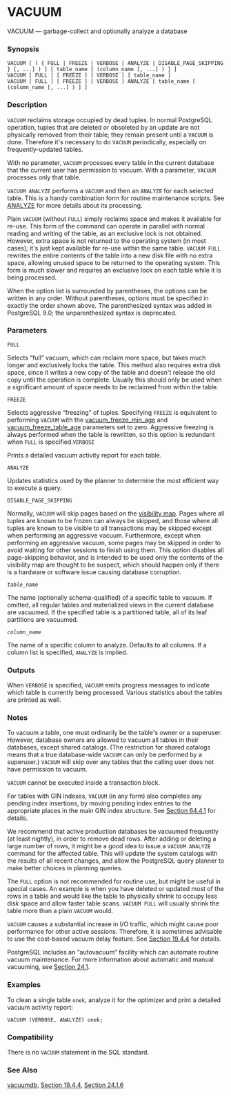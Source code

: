 # VACUUM

VACUUM — garbage-collect and optionally analyze a database

### Synopsis

```text
VACUUM [ ( { FULL | FREEZE | VERBOSE | ANALYZE | DISABLE_PAGE_SKIPPING } [, ...] ) ] [ table_name [ (column_name [, ...] ) ] ]
VACUUM [ FULL ] [ FREEZE ] [ VERBOSE ] [ table_name ]
VACUUM [ FULL ] [ FREEZE ] [ VERBOSE ] ANALYZE [ table_name [ (column_name [, ...] ) ] ]
```

### Description

`VACUUM` reclaims storage occupied by dead tuples. In normal PostgreSQL operation, tuples that are deleted or obsoleted by an update are not physically removed from their table; they remain present until a `VACUUM` is done. Therefore it's necessary to do `VACUUM` periodically, especially on frequently-updated tables.

With no parameter, `VACUUM` processes every table in the current database that the current user has permission to vacuum. With a parameter, `VACUUM` processes only that table.

`VACUUM ANALYZE` performs a `VACUUM` and then an `ANALYZE` for each selected table. This is a handy combination form for routine maintenance scripts. See [ANALYZE](https://www.postgresql.org/docs/10/static/sql-analyze.html) for more details about its processing.

Plain `VACUUM` \(without `FULL`\) simply reclaims space and makes it available for re-use. This form of the command can operate in parallel with normal reading and writing of the table, as an exclusive lock is not obtained. However, extra space is not returned to the operating system \(in most cases\); it's just kept available for re-use within the same table. `VACUUM FULL` rewrites the entire contents of the table into a new disk file with no extra space, allowing unused space to be returned to the operating system. This form is much slower and requires an exclusive lock on each table while it is being processed.

When the option list is surrounded by parentheses, the options can be written in any order. Without parentheses, options must be specified in exactly the order shown above. The parenthesized syntax was added in PostgreSQL 9.0; the unparenthesized syntax is deprecated.

### Parameters

`FULL`

Selects “full” vacuum, which can reclaim more space, but takes much longer and exclusively locks the table. This method also requires extra disk space, since it writes a new copy of the table and doesn't release the old copy until the operation is complete. Usually this should only be used when a significant amount of space needs to be reclaimed from within the table.

`FREEZE`

Selects aggressive “freezing” of tuples. Specifying `FREEZE` is equivalent to performing `VACUUM` with the [vacuum\_freeze\_min\_age](https://www.postgresql.org/docs/10/static/runtime-config-client.html#GUC-VACUUM-FREEZE-MIN-AGE) and [vacuum\_freeze\_table\_age](https://www.postgresql.org/docs/10/static/runtime-config-client.html#GUC-VACUUM-FREEZE-TABLE-AGE) parameters set to zero. Aggressive freezing is always performed when the table is rewritten, so this option is redundant when `FULL` is specified.`VERBOSE`

Prints a detailed vacuum activity report for each table.

`ANALYZE`

Updates statistics used by the planner to determine the most efficient way to execute a query.

`DISABLE_PAGE_SKIPPING`

Normally, `VACUUM` will skip pages based on the [visibility map](https://www.postgresql.org/docs/10/static/routine-vacuuming.html#VACUUM-FOR-VISIBILITY-MAP). Pages where all tuples are known to be frozen can always be skipped, and those where all tuples are known to be visible to all transactions may be skipped except when performing an aggressive vacuum. Furthermore, except when performing an aggressive vacuum, some pages may be skipped in order to avoid waiting for other sessions to finish using them. This option disables all page-skipping behavior, and is intended to be used only the contents of the visibility map are thought to be suspect, which should happen only if there is a hardware or software issue causing database corruption.

_`table_name`_

The name \(optionally schema-qualified\) of a specific table to vacuum. If omitted, all regular tables and materialized views in the current database are vacuumed. If the specified table is a partitioned table, all of its leaf partitions are vacuumed.

_`column_name`_

The name of a specific column to analyze. Defaults to all columns. If a column list is specified, `ANALYZE` is implied.

### Outputs

When `VERBOSE` is specified, `VACUUM` emits progress messages to indicate which table is currently being processed. Various statistics about the tables are printed as well.

### Notes

To vacuum a table, one must ordinarily be the table's owner or a superuser. However, database owners are allowed to vacuum all tables in their databases, except shared catalogs. \(The restriction for shared catalogs means that a true database-wide `VACUUM` can only be performed by a superuser.\) `VACUUM` will skip over any tables that the calling user does not have permission to vacuum.

`VACUUM` cannot be executed inside a transaction block.

For tables with GIN indexes, `VACUUM` \(in any form\) also completes any pending index insertions, by moving pending index entries to the appropriate places in the main GIN index structure. See [Section 64.4.1](https://www.postgresql.org/docs/10/static/gin-implementation.html#GIN-FAST-UPDATE) for details.

We recommend that active production databases be vacuumed frequently \(at least nightly\), in order to remove dead rows. After adding or deleting a large number of rows, it might be a good idea to issue a `VACUUM ANALYZE` command for the affected table. This will update the system catalogs with the results of all recent changes, and allow the PostgreSQL query planner to make better choices in planning queries.

The `FULL` option is not recommended for routine use, but might be useful in special cases. An example is when you have deleted or updated most of the rows in a table and would like the table to physically shrink to occupy less disk space and allow faster table scans. `VACUUM FULL` will usually shrink the table more than a plain `VACUUM` would.

`VACUUM` causes a substantial increase in I/O traffic, which might cause poor performance for other active sessions. Therefore, it is sometimes advisable to use the cost-based vacuum delay feature. See [Section 19.4.4](https://www.postgresql.org/docs/10/static/runtime-config-resource.html#RUNTIME-CONFIG-RESOURCE-VACUUM-COST) for details.

PostgreSQL includes an “autovacuum” facility which can automate routine vacuum maintenance. For more information about automatic and manual vacuuming, see [Section 24.1](https://www.postgresql.org/docs/10/static/routine-vacuuming.html).

### Examples

To clean a single table `onek`, analyze it for the optimizer and print a detailed vacuum activity report:

```text
VACUUM (VERBOSE, ANALYZE) onek;
```

### Compatibility

There is no `VACUUM` statement in the SQL standard.

### See Also

[vacuumdb](https://www.postgresql.org/docs/10/static/app-vacuumdb.html), [Section 19.4.4](https://www.postgresql.org/docs/10/static/runtime-config-resource.html#RUNTIME-CONFIG-RESOURCE-VACUUM-COST), [Section 24.1.6](https://www.postgresql.org/docs/10/static/routine-vacuuming.html#AUTOVACUUM)

